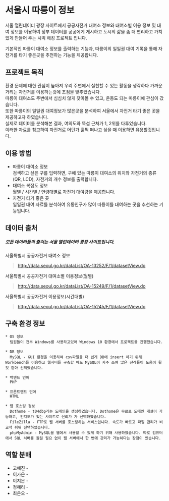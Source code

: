 # 서울시 따릉이 정보
  서울 열린데이터 광장 사이트에서 공공자전거 대여소 정보와 대여소별 이용 정보 및 대여 정보를 이용하여 정부 데이터를 공공에게 게시하고 도시의 삶을 좀 더 편리하고 가치있게 만들어 주는 시빅 해킹 프로젝트 입니다.
 
  기본적인 따릉이 대여소 정보를 출력하는 기능과, 따릉이의 일일권 대여 기록을 통해 자전거를 타기 좋은곳을 추천하는 기능을 제공합니다.  

## 프로젝트 목적
환경 문제에 대한 관심이 높아져 우리 주변에서 실천할 수 있는 활동을 생각하다 가까운 거리는 자전거를 이용하는것에 초점을 맞추었습니다.  
따릉이 대여소도 주변에서 심심치 않게 찾아볼 수 있고, 운동도 되는 따릉이에 관심이 갔습니다.  
 또한 따릉이의 일일권 대여정보가 많은곳을 분석하여 서울에서 자전거 타기 좋은 곳을 제공하고자 하였습니다.   
실제로 데이터를 분석해본 결과, 여의도와 뚝섬 근처가 1, 2위를 다투었습니다.   
 이러한 자료를 참고하여 자전거로 어딘가 훌쩍 떠나고 싶을 때 이용하면 유용할것입니다.


## 이용 방법

  * 따릉이 대여소 정보  
       검색하고 싶은 구를 입력하면, 구에 있는 따릉이 대여소의 위치와 자전거의 종류(QR, LCD), 자전거의 개수 정보를 출력합니다.  
  * 대여소 복잡도 정보  
       월별 / 시간별 / 연령대별로 자전거 대여량을 제공합니다.  
  * 자전거 타기 좋은 곳  
       일일권 대여 자료를 분석하여 유동인구가 많이 따릉이를 대여하는 곳을 추천하는 기능입니다.  
      
## 데이터 출처
 ##### 모든 데이터들의 출처는 서울 열린데이터 광장 사이트입니다.
 
 
 서울특별시 공공자전거 대여소 정보
 > http://data.seoul.go.kr/dataList/OA-13252/F/1/datasetView.do  
 
 서울특별시 공공자전거 대여소별 이용정보(월별)
 > http://data.seoul.go.kr/dataList/OA-15249/F/1/datasetView.do  
 
 서울특별시 공공자전거 이용정보(시간대별)
 > http://data.seoul.go.kr/dataList/OA-15245/F/1/datasetView.do  
 
## 구축 환경 정보
    * OS 정보  
      팀원들이 전부 Windows를 사용하고있어 Windows 10 환경에서 프로젝트를 진행했습니다.  
      
    * DB 정보  
      MySQL - GUI 환경을 이용하여 csv파일을 더 쉽게 DB에 insert 하기 위해 Workbench를 이용하고 웹서버를 구축할 때도 MySQL이 자주 쓰여 많은 선례들이 도움이 될 것 같아 선택했습니다.  
      
    * 백엔드 언어  
      PHP
      
    * 프론트엔드 언어  
      HTML
      
    * 웹 호스팅 정보  
      Dothome - t04dbp라는 도메인을 생성하였습니다. Dothome은 무료로 도메인 개설이 가능하고, 인지도가 있는 사이트로 신뢰가 가 선택하였습니다.  
      FileZilla - FTP로 웹 서버를 호스팅하는 서비스입니다. 속도가 빠르고 파일 관리가 비교적 쉬워 선택하였습니다.  
      phpMyAdmin - MySQL을 웹에서 사용할 수 있게 하기 위해 사용하였습니다. 따로 컴퓨터에서 SQL 서버를 돌릴 필요 없이 웹 서버에서 한 번에 관리가 가능하다는 장점이 있습니다.  
      
## 역할 분배
   * 고예진 - 
   * 이가은 -
   * 이지은 - 
   * 정혜리 -
   * 최은오 - 
